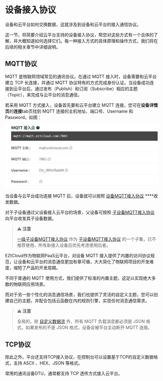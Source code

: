 # 设备接入协议

设备和云平台如何交换数据，这就涉及到设备和云平台的接入通信协议。

这一节，将简要介绍云平台支持的设备接入协议，帮您对这些方式有一个总体的了解，并大概知道如何选择它们。每一种接入方式的具体原理和操作方式，我们将在后续的相关章节中详细说明。

## MQTT协议

MQTT 是物联网领域常见的通讯协议。在通过 MQTT 接入时，设备需要和云平台建立 TCP 长连接，并通过 MQTT 协议特有的方式完成身份认证。当设备成功连接到云平台后，通过发布（Publish）和订阅（Subscribe）相应的主题（Topic），来完成与云平台的消息通信。

若采用 MQTT 方式接入，设备首先要和云平台建立 MQTT 连接，您可在**设备详情页**的**连接**tab页找到 MQTT 连接的主机地址、端口号、Username 和 Password，如图：

![img](设备接入协议/docs02设备接入assetswps1.png)

当设备与云平台成功连接 MQTT 后，设备就可以按照 [设备MQTT接入协议](设备MQTT接入协议.md) ****收发数据。

对于子设备通过父设备接入云平台的场景，父设备可按照 [子设备MQTT接入协议](子设备MQTT接入协议.md) 向平台收发其子设备数据。

> **⚠️ 注意**
>
> [一级子设备MQTT接入协议](一级子设备MQTT接入协议.md) 作为 [子设备MQTT接入协议](子设备MQTT接入协议.md) 的一个子集，已不推荐使用，所有新接入设备应优先考虑使用后者。

EZtCloud作为物联网PaaS云平台，对设备 MQTT 接入提供了内置的访问协议规范，让设备和云平台的消息通信更加有章可循，大大简化了物联网项目的开发难度，缩短了产品的开发周期。

不同于普通的 MQTT 使用方式，我们提供了标准的内置主题，这足以实现绝大多数的物联网应用场景。

而对于另一些个性化的消息通信场景，我们也提供了灵活的自定义主题，您可以创建自己的主题，并配合包括云函数在内的规则引擎，实现任何消息通信需求。

> **⚠️ 注意**
>
> 全局的，除 [自定义数据流](自定义数据流.md) 外，所有 MQTT 负载消息都必须是 JSON 格式，如果发布的不是 JSON 格式，设备会被平台主动断开 MQTT 连接。

## TCP协议

除此之外，平台还支持TCP接入协议，在控制台可以设置基于TCP的自定义数据格式，支持 ASCII 、HEX、JSON 等格式。

常用的通讯设备DTU，通常都支持 TCP 透传方式接入云平台。
